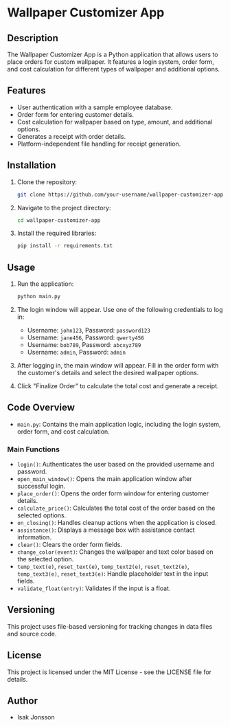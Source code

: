 # Wallpaper Customizer App

## Description
The Wallpaper Customizer App is a Python application that allows users to place orders for custom wallpaper. It features a login system, order form, and cost calculation for different types of wallpaper and additional options.

## Features
- User authentication with a sample employee database.
- Order form for entering customer details.
- Cost calculation for wallpaper based on type, amount, and additional options.
- Generates a receipt with order details.
- Platform-independent file handling for receipt generation.

## Installation
1. Clone the repository:
    ```bash
    git clone https://github.com/your-username/wallpaper-customizer-app.git
    ```
2. Navigate to the project directory:
    ```bash
    cd wallpaper-customizer-app
    ```
3. Install the required libraries:
    ```bash
    pip install -r requirements.txt
    ```

## Usage
1. Run the application:
    ```bash
    python main.py
    ```
2. The login window will appear. Use one of the following credentials to log in:
    - Username: `john123`, Password: `password123`
    - Username: `jane456`, Password: `qwerty456`
    - Username: `bob789`, Password: `abcxyz789`
    - Username: `admin`, Password: `admin`

3. After logging in, the main window will appear. Fill in the order form with the customer's details and select the desired wallpaper options.
4. Click "Finalize Order" to calculate the total cost and generate a receipt.

## Code Overview
- `main.py`: Contains the main application logic, including the login system, order form, and cost calculation.

### Main Functions
- `login()`: Authenticates the user based on the provided username and password.
- `open_main_window()`: Opens the main application window after successful login.
- `place_order()`: Opens the order form window for entering customer details.
- `calculate_price()`: Calculates the total cost of the order based on the selected options.
- `on_closing()`: Handles cleanup actions when the application is closed.
- `assistance()`: Displays a message box with assistance contact information.
- `clear()`: Clears the order form fields.
- `change_color(event)`: Changes the wallpaper and text color based on the selected option.
- `temp_text(e)`, `reset_text(e)`, `temp_text2(e)`, `reset_text2(e)`, `temp_text3(e)`, `reset_text3(e)`: Handle placeholder text in the input fields.
- `validate_float(entry)`: Validates if the input is a float.

## Versioning
This project uses file-based versioning for tracking changes in data files and source code.

## License
This project is licensed under the MIT License - see the LICENSE file for details.

## Author
- Isak Jonsson
